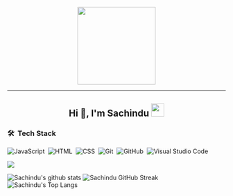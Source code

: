 <p align="center">
  <img src="https://github.com/thompsonemerson/thompsonemerson/raw/master/cover-thompson.png" height="180"/>
</p>
<hr>
<h2 align="center">Hi 👋, I'm Sachindu <img src="https://media.giphy.com/media/TEnXkcsHrP4YedChhA/giphy.gif" width="30"> </h2>

### 🛠 &nbsp;Tech Stack

![JavaScript](https://img.shields.io/badge/-JavaScript-05122A?style=flat&logo=javascript)&nbsp;
![HTML](https://img.shields.io/badge/-HTML-05122A?style=flat&logo=HTML5)&nbsp;
![CSS](https://img.shields.io/badge/-CSS-05122A?style=flat&logo=CSS3&logoColor=1572B6)&nbsp;
![Git](https://img.shields.io/badge/-Git-05122A?style=flat&logo=git)&nbsp;
![GitHub](https://img.shields.io/badge/-GitHub-05122A?style=flat&logo=github)&nbsp;
![Visual Studio Code](https://img.shields.io/badge/-Visual%20Studio%20Code-05122A?style=flat&logo=visual-studio-code&logoColor=007ACC)&nbsp;

[![](https://activity-graph.herokuapp.com/graph?username=sachinduA&theme=tokyonight)](https://git.io/praveenscience)

![Sachindu's github stats](https://github-readme-stats.vercel.app/api?username=sachindua&show_icons=true&theme=tokyonight) ![Sachindu GitHub Streak](https://github-readme-streak-stats.herokuapp.com/?user=sachindua&theme=tokyonight)
![Sachindu's Top Langs](https://github-readme-stats.vercel.app/api/top-langs/?username=sachindua&theme=tokyonight&layout=compact)


